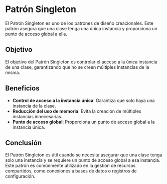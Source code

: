 # Patrón Singleton

El Patrón Singleton es uno de los patrones de diseño creacionales. Este patrón asegura que una clase tenga una única instancia y proporciona un punto de acceso global a ella.

## Objetivo

El objetivo del Patrón Singleton es controlar el acceso a la única instancia de una clase, garantizando que no se creen múltiples instancias de la misma.

## Beneficios

- **Control de acceso a la instancia única**: Garantiza que solo haya una instancia de la clase.
- **Reducción del uso de memoria**: Evita la creación de múltiples instancias innecesarias.
- **Punto de acceso global**: Proporciona un punto de acceso global a la instancia única.

## Conclusión

El Patrón Singleton es útil cuando se necesita asegurar que una clase tenga solo una instancia y se requiere un punto de acceso global a esa instancia. Este patrón es comúnmente utilizado en la gestión de recursos compartidos, como conexiones a bases de datos o registros de configuración.

